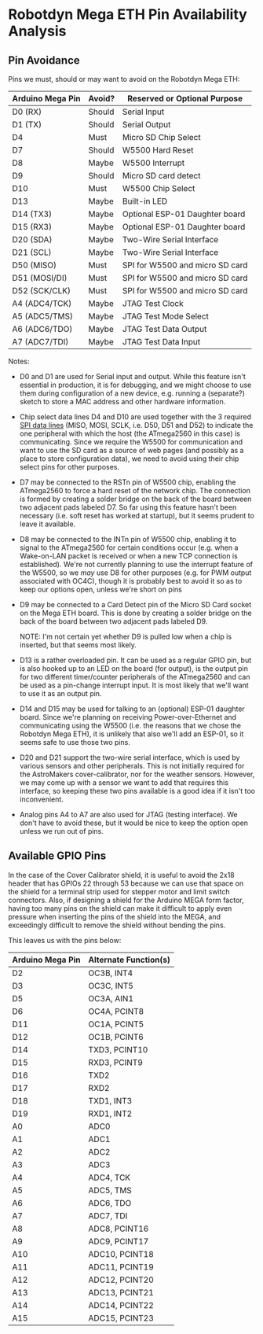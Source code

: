 # Robotdyn Mega ETH Pin Availability Analysis

## Pin Avoidance

Pins we must, should or may want to avoid on the Robotdyn Mega ETH:

Arduino Mega Pin | Avoid? | Reserved or Optional Purpose
---------------- | ------ | -------------------------------
D0 (RX)          | Should | Serial Input
D1 (TX)          | Should | Serial Output
D4               | Must   | Micro SD Chip Select
D7               | Should | W5500 Hard Reset
D8               | Maybe  | W5500 Interrupt
D9               | Should | Micro SD card detect
D10              | Must   | W5500 Chip Select
D13              | Maybe  | Built-in LED
D14 (TX3)        | Maybe  | Optional ESP-01 Daughter board
D15 (RX3)        | Maybe  | Optional ESP-01 Daughter board
D20 (SDA)        | Maybe  | Two-Wire Serial Interface
D21 (SCL)        | Maybe  | Two-Wire Serial Interface
D50 (MISO)       | Must   | SPI for W5500 and micro SD card
D51 (MOSI/DI)    | Must   | SPI for W5500 and micro SD card
D52 (SCK/CLK)    | Must   | SPI for W5500 and micro SD card
A4 (ADC4/TCK)    | Maybe  | JTAG Test Clock
A5 (ADC5/TMS)    | Maybe  | JTAG Test Mode Select
A6 (ADC6/TDO)    | Maybe  | JTAG Test Data Output
A7 (ADC7/TDI)    | Maybe  | JTAG Test Data Input

Notes:

*   D0 and D1 are used for Serial input and output. While this feature isn't
    essential in production, it is for debugging, and we might choose to use
    them during configuration of a new device, e.g. running a (separate?) sketch
    to store a MAC address and other hardware information.

*   Chip select data lines D4 and D10 are used together with the 3 required
    [SPI data lines](https://en.wikipedia.org/wiki/Serial_Peripheral_Interface)
    (MISO, MOSI, SCLK, i.e. D50, D51 and D52) to indicate the one peripheral
    with which the host (the ATmega2560 in this case) is communicating. Since we
    require the W5500 for communication and want to use the SD card as a source
    of web pages (and possibly as a place to store configuration data), we need
    to avoid using their chip select pins for other purposes.

*   D7 may be connected to the RSTn pin of W5500 chip, enabling the ATmega2560
    to force a hard reset of the network chip. The connection is formed by
    creating a solder bridge on the back of the board between two adjacent pads
    labeled D7. So far using this feature hasn't been necessary (i.e. soft reset
    has worked at startup), but it seems prudent to leave it available.

*   D8 may be connected to the INTn pin of W5500 chip, enabling it to signal to
    the ATmega2560 for certain conditions occur (e.g. when a Wake-on-LAN packet
    is received or when a new TCP connection is established). We're not
    currently planning to use the interrupt feature of the W5500, so we *may*
    use D8 for other purposes (e.g. for PWM output associated with OC4C), though
    it is probably best to avoid it so as to keep our options open, unless we're
    short on pins

*   D9 may be connected to a Card Detect pin of the Micro SD Card socket on the
    Mega ETH board. This is done by creating a solder bridge on the back of the
    board between two adjacent pads labeled D9.

    NOTE: I'm not certain yet whether D9 is pulled low when a chip is inserted,
    but that seems most likely.

*   D13 is a rather overloaded pin. It can be used as a regular GPIO pin, but is
    also hooked up to an LED on the board (for output), is the output pin for
    two different timer/counter peripherals of the ATmega2560 and can be used as
    a pin-change interrupt input. It is most likely that we'll want to use it as
    an output pin.

*   D14 and D15 may be used for talking to an (optional) ESP-01 daughter board.
    Since we're planning on receiving Power-over-Ethernet and communicating
    using the W5500 (i.e. the reasons that we chose the Robotdyn Mega ETH), it
    is unlikely that also we'll add an ESP-01, so it seems safe to use those two
    pins.

*   D20 and D21 support the two-wire serial interface, which is used by various
    sensors and other peripherals. This is not initially required for the
    AstroMakers cover-calibrator, nor for the weather sensors. However, we may
    come up with a sensor we want to add that requires this interface, so
    keeping these two pins available is a good idea if it isn't too
    inconvenient.

*   Analog pins A4 to A7 are also used for JTAG (testing interface). We don't
    have to avoid these, but it would be nice to keep the option open unless we
    run out of pins.

## Available GPIO Pins

In the case of the Cover Calibrator shield, it is useful to avoid the 2x18
header that has GPIOs 22 through 53 because we can use that space on the shield
for a terminal strip used for stepper motor and limit switch connectors. Also,
if designing a shield for the Arduino MEGA form factor, having too many pins on
the shield can make it difficult to apply even pressure when inserting the pins
of the shield into the MEGA, and exceedingly difficult to remove the shield
without bending the pins.

This leaves us with the pins below:

Arduino Mega Pin | Alternate Function(s)
---------------- | ---------------------
D2               | OC3B, INT4
D3               | OC3C, INT5
D5               | OC3A, AIN1
D6               | OC4A, PCINT8
D11              | OC1A, PCINT5
D12              | OC1B, PCINT6
D14              | TXD3, PCINT10
D15              | RXD3, PCINT9
D16              | TXD2
D17              | RXD2
D18              | TXD1, INT3
D19              | RXD1, INT2
A0               | ADC0
A1               | ADC1
A2               | ADC2
A3               | ADC3
A4               | ADC4, TCK
A5               | ADC5, TMS
A6               | ADC6, TDO
A7               | ADC7, TDI
A8               | ADC8, PCINT16
A9               | ADC9, PCINT17
A10              | ADC10, PCINT18
A11              | ADC11, PCINT19
A12              | ADC12, PCINT20
A13              | ADC13, PCINT21
A14              | ADC14, PCINT22
A15              | ADC15, PCINT23
